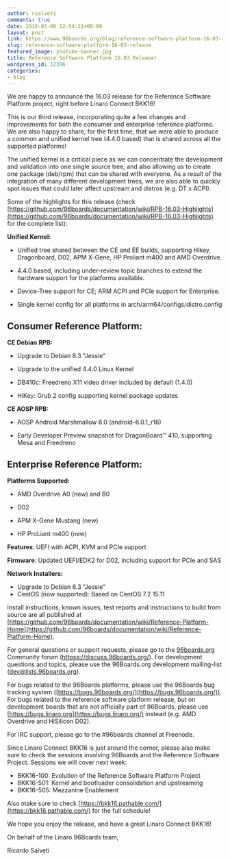 ```yaml
---
author: rsalveti
comments: true
date: 2016-03-06 12:54:21+00:00
layout: post
link: https://www.96boards.org/blog/reference-software-platform-16-03-release/
slug: reference-software-platform-16-03-release
featured_image: youtube-banner.jpg
title: Reference Software Platform 16.03 Release!
wordpress_id: 12396
categories:
- blog
---
```


We are happy to announce the 16.03 release for the Reference Software
Platform project, right before Linaro Connect BKK16!

This is our third release, incorporating quite a few changes and
improvements for both the consumer and enterprise reference platforms.
We are also happy to share, for the first time, that we were able to
produce a common and unified kernel tree (4.4.0 based) that is shared
across all the supported platforms!

The unified kernel is a critical piece as we can concentrate the
development and validation into one single source tree, and also
allowing us to create one package (deb/rpm) that can be shared with
everyone. As a result of the integration of many different development
trees, we are also able to quickly spot issues that could later affect
upstream and distros (e.g. DT x ACPI).

Some of the highlights for this release (check
[https://github.com/96boards/documentation/wiki/RPB-16.03-Highlights](https://github.com/96boards/documentation/wiki/RPB-16.03-Highlights)
for the complete list):

**Unified Kernel:**




  * Unified tree shared between the CE and EE builds, supporting Hikey,
Dragonboard, D02, APM X-Gene, HP Proliant m400 and AMD Overdrive.


  * 4.4.0 based, including under-review topic branches to extend the
hardware support for the platforms available.


  * Device-Tree support for CE; ARM ACPI and PCIe support for Enterprise.


  * Single kernel config for all platforms in arch/arm64/configs/distro.config




## Consumer Reference Platform:


**CE Debian RPB:**




  * Upgrade to Debian 8.3 "Jessie"


  * Upgrade to the unified 4.4.0 Linux Kernel


  * DB410c: Freedreno X11 video driver included by default (1.4.0)


  * HiKey: Grub 2 config supporting kernel package updates


**CE AOSP RPB:**




  * AOSP Android Marshmallow 6.0 (android-6.0.1_r16)


  * Early Developer Preview snapshot for DragonBoard™ 410, supporting
Mesa and Freedreno




## Enterprise Reference Platform:


**Platforms Supported:**




  * AMD Overdrive A0 (new) and B0


  * D02


  * APM X-Gene Mustang (new)


  * HP ProLiant m400 (new)


**Features**: UEFI with ACPI, KVM and PCIe support

**Firmware**: Updated UEFI/EDK2 for D02, including support for PCIe and SAS

**Network Installers:**
- Upgrade to Debian 8.3 "Jessie"
- CentOS (now supported): Based on CentOS 7.2 15.11

Install instructions, known issues, test reports and instructions to
build from source are all published at
[https://github.com/96boards/documentation/wiki/Reference-Platform-Home](https://github.com/96boards/documentation/wiki/Reference-Platform-Home).

For general questions or support requests, please go to the
[96boards.org](https://96boards.org/) Community forum ([httpss://discuss.96boards.org/](https://discuss.96boards.org/)). For
development questions and topics, please use the 96Boards.org
development mailing-list ([dev@lists.96boards.org](mailto:dev@lists.96boards.org)).

For bugs related to the 96Boards platforms, please use the 96Boards
bug tracking system ([https://bugs.96boards.org/](https://bugs.96boards.org/)). For bugs related to
the reference software platform release, but on development boards
that are not officially part of 96Boards, please use
[https://bugs.linaro.org](https://bugs.linaro.org/) instead (e.g. AMD Overdrive and HiSilicon
D02).

For IRC support, please go to the #96boards channel at Freenode.

Since Linaro Connect BKK16 is just around the corner, please also make
sure to check the sessions involving 96Boards and the Reference
Software Project. Sessions we will cover next week:
* BKK16-100: Evolution of the Reference Software Platform Project
* BKK16-501: Kernel and bootloader consolidation and upstreaming
* BKK16-505: Mezzanine Enablement

Also make sure to check [https://bkk16.pathable.com/](https://bkk16.pathable.com/) for the full schedule!

We hope you enjoy the release, and have a great Linaro Connect BKK16!

On behalf of the Linaro 96Boards team,

Ricardo Salveti
